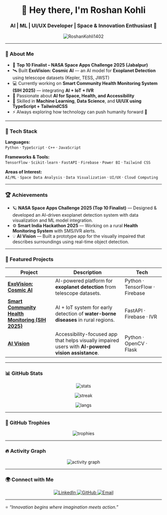 <!-- PROFILE README FOR ROSHAN KOHLI -->

<h1 align="center">🚀 Hey there, I'm Roshan Kohli</h1>

<h3 align="center">AI | ML | UI/UX Developer | Space & Innovation Enthusiast 🌌</h3>

<p align="center">
  <img src="https://komarev.com/ghpvc/?username=RoshanKohli1402&label=Profile%20views&color=0e75b6&style=flat" alt="RoshanKohli1402" />
</p>

---

### 🌠 About Me

- 🎯 **Top 10 Finalist – NASA Space Apps Challenge 2025 (Jabalpur)**
- 🛰️ Built **ExoVision: Cosmic AI** — an AI model for **Exoplanet Detection** using telescope datasets (Kepler, TESS, JWST)
- 💻 Currently working on **Smart Community Health Monitoring System (SIH 2025)** — integrating **AI + IoT + IVR**
- 🧠 Passionate about **AI for Space, Health, and Accessibility**
- 💬 Skilled in **Machine Learning**, **Data Science**, and **UI/UX using TypeScript + TailwindCSS**
- ⚡ Always exploring how technology can push humanity forward 🚀

---

### 🧩 Tech Stack

**Languages:**  
`Python` · `TypeScript` · `C++` · `JavaScript`

**Frameworks & Tools:**  
`TensorFlow` · `Scikit-learn` · `FastAPI` · `Firebase` · `Power BI` · `Tailwind CSS`

**Areas of Interest:**  
`AI/ML` · `Space Data Analysis` · `Data Visualization` · `UI/UX` · `Cloud Computing`

---

### 🏆 Achievements

- 🪐 **NASA Space Apps Challenge 2025 (Top 10 Finalist)** — Designed & developed an AI-driven exoplanet detection system with data visualization and ML model integration.
- ⚙️ **Smart India Hackathon 2025** — Working on a rural **Health Monitoring System** with SMS/IVR alerts.
- 💡 **AI Vision** — Built a prototype app for the visually impaired that describes surroundings using real-time object detection.

---

### 🚀 Featured Projects

| Project | Description | Tech |
|----------|--------------|------|
| [**ExoVision: Cosmic AI**](https://github.com/RoshanKohli1402/exovision-cosmic-ai) | AI-powered platform for **exoplanet detection** from telescope datasets. | Python · TensorFlow · Firebase |
| [**Smart Community Health Monitoring (SIH 2025)**](#) | AI + IoT system for early detection of **water-borne diseases** in rural regions. | FastAPI · Firebase · IVR |
| [**AI Vision**](#) | Accessibility-focused app that helps visually impaired users with **AI-powered vision assistance**. | Python · OpenCV · Flask |

---

### 📊 GitHub Stats

<p align="center">
  <img src="https://github-readme-stats.vercel.app/api?username=RoshanKohli1402&show_icons=true&theme=radical" alt="stats" />
</p>

<p align="center">
  <img src="https://github-readme-streak-stats.herokuapp.com/?user=RoshanKohli1402&theme=radical" alt="streak" />
</p>

<p align="center">
  <img src="https://github-readme-stats.vercel.app/api/top-langs/?username=RoshanKohli1402&layout=compact&theme=radical" alt="langs" />
</p>

---

### 🏅 GitHub Trophies

<p align="center">
  <img src="https://github-profile-trophy.vercel.app/?username=RoshanKohli1402&theme=onedark&row=1&column=6" alt="trophies" />
</p>

---

### 🔥 Activity Graph

<p align="center">
  <img src="https://github-readme-activity-graph.vercel.app/graph?username=RoshanKohli1402&theme=github-compact" alt="activity graph" />
</p>

---

### 🌍 Connect with Me

<p align="center">
  <a href="https://linkedin.com/in/roshankohli1402">
    <img src="https://img.shields.io/badge/LinkedIn-blue?logo=linkedin&logoColor=white" alt="LinkedIn"/>
  </a>
  <a href="https://github.com/RoshanKohli1402">
    <img src="https://img.shields.io/badge/GitHub-black?logo=github&logoColor=white" alt="GitHub"/>
  </a>
  <a href="mailto:roshankohli1402@gmail.com">
    <img src="https://img.shields.io/badge/Email-D14836?logo=gmail&logoColor=white" alt="Email"/>
  </a>
</p>

---

⭐ *“Innovation begins where imagination meets action.”*  
